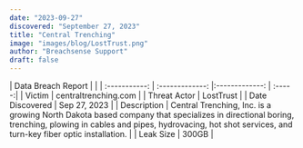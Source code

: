 ```yaml
---
date: "2023-09-27"
discovered: "September 27, 2023"
title: "Central Trenching"
image: "images/blog/LostTrust.png"
author: "Breachsense Support"
draft: false
---
```


| Data Breach Report           |              | 
| :-----------: | :-------------:     |:-------------:    | :-----:|
| Victim      | centraltrenching.com      | 
| Threat Actor      | LostTrust      | 
| Date Discovered      | Sep 27, 2023      | 
| Description      | Central Trenching, Inc. is a growing North Dakota based company that specializes in directional boring, trenching, plowing in cables and pipes, hydrovacing, hot shot services, and turn-key fiber optic installation.      | 
| Leak Size      | 300GB      | 

